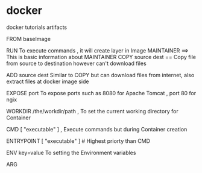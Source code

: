 # docker
docker tutorials artifacts


FROM baseImage

RUN To execute commands , it will create layer in Image
MAINTAINER ==> This is basic information about MAINTAINER
COPY source dest == Copy file from source to destination however can't download files

ADD source dest Similar to COPY but can download files from internet, also extract files at docker image side

EXPOSE port To expose ports such as 8080 for Apache Tomcat , port 80 for ngix

WORKDIR /the/workdir/path , To set the current working directory for Container

CMD [ "executable" ]  , Execute commands but during Container creation

ENTRYPOINT [ "executable" ] # Highest priorty than CMD

ENV key=value To setting the Environment variables

ARG